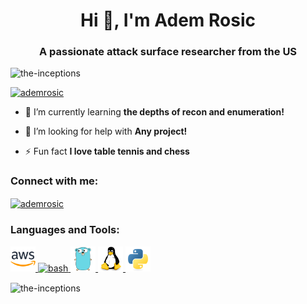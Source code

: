<h1 align="center">Hi 👋, I'm Adem Rosic</h1>
<h3 align="center">A passionate attack surface researcher from the US</h3>

<p align="left"> <img src="https://komarev.com/ghpvc/?username=the-inceptions&label=Profile%20views&color=0e75b6&style=flat" alt="the-inceptions" /> </p>

<p align="left"> <a href="https://twitter.com/ademrosic" target="blank"><img src="https://img.shields.io/twitter/follow/ademrosic?logo=twitter&style=for-the-badge" alt="ademrosic" /></a> </p>

- 🌱 I’m currently learning **the depths of recon and enumeration!**

- 🤝 I’m looking for help with **Any project!**

- ⚡ Fun fact **I love table tennis and chess**

<h3 align="left">Connect with me:</h3>
<p align="left">
<a href="https://twitter.com/ademrosic" target="blank"><img align="center" src="https://raw.githubusercontent.com/rahuldkjain/github-profile-readme-generator/master/src/images/icons/Social/twitter.svg" alt="ademrosic" height="30" width="40" /></a>
</p>

<h3 align="left">Languages and Tools:</h3>
<p align="left"> <a href="https://aws.amazon.com" target="_blank" rel="noreferrer"> <img src="https://raw.githubusercontent.com/devicons/devicon/master/icons/amazonwebservices/amazonwebservices-original-wordmark.svg" alt="aws" width="40" height="40"/> </a> <a href="https://www.gnu.org/software/bash/" target="_blank" rel="noreferrer"> <img src="https://www.vectorlogo.zone/logos/gnu_bash/gnu_bash-icon.svg" alt="bash" width="40" height="40"/> </a> <a href="https://golang.org" target="_blank" rel="noreferrer"> <img src="https://raw.githubusercontent.com/devicons/devicon/master/icons/go/go-original.svg" alt="go" width="40" height="40"/> </a> <a href="https://www.linux.org/" target="_blank" rel="noreferrer"> <img src="https://raw.githubusercontent.com/devicons/devicon/master/icons/linux/linux-original.svg" alt="linux" width="40" height="40"/> </a> <a href="https://www.python.org" target="_blank" rel="noreferrer"> <img src="https://raw.githubusercontent.com/devicons/devicon/master/icons/python/python-original.svg" alt="python" width="40" height="40"/> </a> </p>

<p><img align="center" src="https://github-readme-stats.vercel.app/api/top-langs?username=the-inceptions&show_icons=true&locale=en&layout=compact" alt="the-inceptions" /></p>
